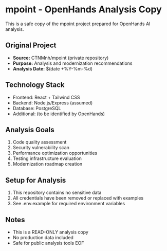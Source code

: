 # mpoint - OpenHands Analysis Copy

This is a safe copy of the mpoint project prepared for OpenHands AI analysis.

## Original Project
- **Source:** CTNMnh/mpoint (private repository)
- **Purpose:** Analysis and modernization recommendations
- **Analysis Date:** $(date +%Y-%m-%d)

## Technology Stack
- Frontend: React + Tailwind CSS
- Backend: Node.js/Express (assumed)
- Database: PostgreSQL
- Additional: (to be identified by OpenHands)

## Analysis Goals
1. Code quality assessment
2. Security vulnerability scan
3. Performance optimization opportunities
4. Testing infrastructure evaluation
5. Modernization roadmap creation

## Setup for Analysis
1. This repository contains no sensitive data
2. All credentials have been removed or replaced with examples
3. See .env.example for required environment variables

## Notes
- This is a READ-ONLY analysis copy
- No production data included
- Safe for public analysis tools
EOF